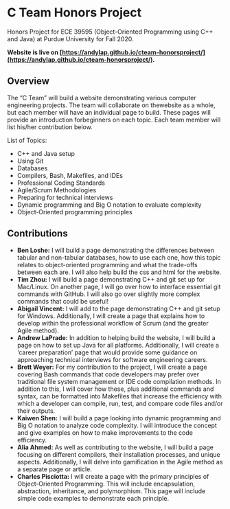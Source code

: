 # C Team Honors Project
Honors Project for ECE 39595 (Object-Oriented Programming using C++ and Java) at Purdue University for Fall 2020.

**Website is live on [https://andylap.github.io/cteam-honorsproject/](https://andylap.github.io/cteam-honorsproject/).**

## Overview
The “C Team” will build a website demonstrating various computer engineering projects. The team will collaborate on thewebsite as a whole, but each member will have an individual page to build. These pages will provide an introduction forbeginners on each topic. Each team member will list his/her contribution below.

List of Topics:
* C++ and Java setup
* Using Git
* Databases
* Compilers, Bash, Makefiles, and IDEs
* Professional Coding Standards
* Agile/Scrum Methodologies
* Preparing for technical interviews
* Dynamic programming and Big O notation to evaluate complexity
* Object-Oriented programming principles

## Contributions
* **Ben Loshe:** I will build a page demonstrating the differences between tabular and non-tabular databases, how to use each one, how this topic relates to object-oriented programming and what the trade-offs between each are. I will also help build the css and html for the website.
* **Tim Zhou:** I will build a page demonstrating C++ and git set up for Mac/Linux. On another page, I will go over how to interface essential git commands with GitHub. I will also go over slightly more complex commands that could be useful!
* **Abigail Vincent:** I will add to the page demonstrating C++ and git setup for Windows. Additionally, I will create a page that explains how to develop within the professional workflow of Scrum (and the greater Agile method).
* **Andrew LaPrade:** In addition to helping build the website, I will build a page on how to set up Java for all platforms. Additionally, I will create a ‘career preparation’ page that would provide some guidance on approaching technical interviews for software engineering careers.
* **Brett Weyer:** For my contribution to the project, I will create a page covering Bash commands that code developers may prefer over traditional file system management or IDE code compilation methods. In addition to this, I will cover how these, plus additional commands and syntax, can be formatted into Makefiles that increase the efficiency with which a developer can compile, run, test, and compare code files and/or their outputs.
* **Kaiwen Shen:** I will build a page looking into dynamic programming and Big O notation to analyze code complexity. I will introduce the concept and give examples on how to make improvements to the code efficiency.
* **Alia Ahmed:** As well as contributing to the website, I will build a page focusing on different compilers, their installation processes, and unique aspects. Additionally, I will delve into gamification in the Agile method as a separate page or article.
* **Charles Pisciotta:** I will create a page with the primary principles of Object-Oriented Programming. This will include encapsulation, abstraction, inheritance, and polymorphism. This page will include simple code examples to demonstrate each principle.

